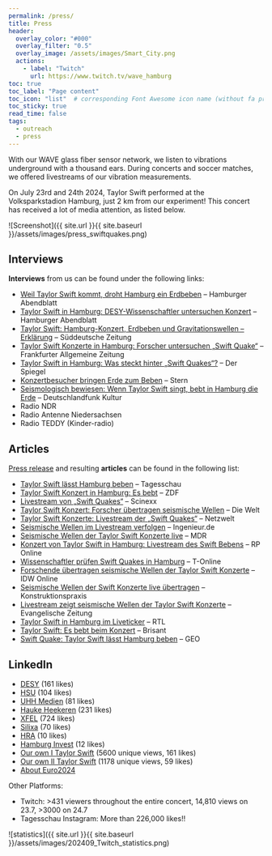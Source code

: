```yaml
---
permalink: /press/
title: Press
header:
  overlay_color: "#000"
  overlay_filter: "0.5"
  overlay_image: /assets/images/Smart_City.png
  actions:
    - label: "Twitch"
      url: https://www.twitch.tv/wave_hamburg
toc: true
toc_label: "Page content"
toc_icon: "list"  # corresponding Font Awesome icon name (without fa prefix)
toc_sticky: true
read_time: false
tags:
  - outreach
  - press
---
```


With our WAVE glass fiber sensor network, we listen to vibrations underground with a thousand ears. 
During concerts and soccer matches, we offered livestreams of our vibration measurements.

On July 23rd and 24th 2024, Taylor Swift performed at the Volksparkstadion Hamburg, just 2 km from our experiment!
This concert has received a lot of media attention, as listed below.

![Screenshot]({{ site.url }}{{ site.baseurl }}/assets/images/press_swiftquakes.png)

## Interviews

**Interviews** from us can be found under the following links: 

- [Weil Taylor Swift kommt, droht Hamburg ein Erdbeben](https://www.abendblatt.de/hamburg/kultur/article406448210/weil-taylor-swift-kommt-droht-hamburg-ein-erdbeben.html) – Hamburger Abendblatt
- [Taylor Swift in Hamburg: DESY-Wissenschaftler untersuchen Konzert](https://www.abendblatt.de/hamburg/kultur/article406819971/taylor-swift-in-hamburg-desy-wisscenschaftler-untersuchen-konzert.html) – Hamburger Abendblatt
- [Taylor Swift: Hamburg-Konzert, Erdbeben und Gravitationswellen – Erklärung](https://www.sueddeutsche.de/wissen/taylor-swift-hamburg-konzert-erdbeben-gravitationswellen-erklaerung-lux.CmXeLQWZq1DqbZFnydYcrp) – Süddeutsche Zeitung
- [Taylor Swift Konzerte in Hamburg: Forscher untersuchen „Swift Quake“](https://www.faz.net/aktuell/gesellschaft/menschen/taylor-swift-konzerte-in-hamburg-erdbeben-forscher-untersuchen-swift-quake-19873450.html) – Frankfurter Allgemeine Zeitung
- [Taylor Swift in Hamburg: Was steckt hinter „Swift Quakes“?](https://www.spiegel.de/wissenschaft/technik/taylor-swift-in-hamburg-was-steckt-hinter-swift-quakes-a-0a98ad93-3bad-43c5-9748-1cea7569a9cf) – Der Spiegel
- [Konzertbesucher bringen Erde zum Beben](https://www.stern.de/panorama/wissen/taylor-swift---konzertbesucher-bringen-erde-zum-beben-34913078.html) – Stern
- [Seismologisch bewiesen: Wenn Taylor Swift singt, bebt in Hamburg die Erde](https://www.deutschlandfunkkultur.de/seismologisch-bewiesen-wenn-taylor-swift-singt-bebt-in-hamburg-die-erde-dlf-kultur-98964950-100.html) – Deutschlandfunk Kultur
- Radio NDR
- Radio Antenne Niedersachsen
- Radio TEDDY (Kinder-radio)

## Articles 

[Press release](https://www.uni-hamburg.de/newsroom/presse/2024/pm36.html) and resulting **articles** can be found in the following list:

- [Taylor Swift lässt Hamburg beben](https://www.tagesschau.de/inland/regional/hamburg/ndr-taylor-swift-laesst-heute-hamburg-beben-100.html) – Tagesschau
- [Taylor Swift Konzert in Hamburg: Es bebt](https://www.zdf.de/nachrichten/panorama/taylor-swift-konzert-hamburg-beben-100.html) – ZDF
- [Livestream von „Swift Quakes“](https://www.scinexx.de/news/geowissen/heute-abend-livestream-von-swift-quakes/) – Scinexx
- [Taylor Swift Konzert: Forscher übertragen seismische Wellen](https://www.welt.de/kultur/video252649946/Taylor-Swift-Konzert-in-Hamburg-Forscher-uebertragen-seismische-Wellen-im-Livestream.html) – Die Welt
- [Taylor Swift Konzerte: Livestream der „Swift Quakes“](https://www.netzwelt.de/news/232853-taylor-swift-konzerte-hamburg-forscher-bieten-kostenlosen-live-stream.html) – Netzwelt
- [Seismische Wellen im Livestream verfolgen](https://www.ingenieur.de/technik/fachbereiche/energie/taylor-swift-konzert-seismische-wellen-im-livestream-verfolgen/) – Ingenieur.de
- [Seismische Wellen der Taylor Swift Konzerte live](https://www.mdr.de/wissen/news/taylor-swift-konzert-seismische-wellen-livestream-100.html) – MDR
- [Konzert von Taylor Swift in Hamburg: Livestream des Swift Bebens](https://rp-online.de/panorama/deutschland/konzert-von-taylor-swift-hamburg-uebertraegt-swift-beben-live-im-internet_aid-116667673) – RP Online
- [Wissenschaftler prüfen Swift Quakes in Hamburg](https://www.t-online.de/region/hamburg/id_100454240/taylor-swift-laesst-hamburg-beben-wissenschaftler-pruefen-swift-quakes-.html) – T-Online
- [Forschende übertragen seismische Wellen der Taylor Swift Konzerte](https://nachrichten.idw-online.de/2024/07/22/hamburg-schwingt-forschende-uebertragen-seismische-wellen-der-konzerte-von-taylor-swift-im-livestream) – IDW Online
- [Seismische Wellen der Swift Konzerte live übertragen](https://www.konstruktionspraxis.vogel.de/forschende-uebertragen-seismische-wellen-zweier-swift-konzerte-a-52aad755771dd390afd2b368bcead776/) – Konstruktionspraxis
- [Livestream zeigt seismische Wellen der Taylor Swift Konzerte](https://www.evangelische-zeitung.de/livestream-zeigt-seismische-wellen-von-taylor-swift-konzerten) – Evangelische Zeitung
- [Taylor Swift in Hamburg im Liveticker](https://www.rtl.de/rtl-nord/taylor-swift-in-hamburg-im-live-ticker-erstes-konzert-faellt-ins-wasser-aber-taylor-singt-weiter-id1728233.html) – RTL
- [Taylor Swift: Es bebt beim Konzert](https://www.brisant.de/stars/taylor-swift-erdbeben-102.html) – Brisant
- [Swift Quake: Taylor Swift lässt Hamburg beben](https://www.geo.de/wissen/swift-quake--taylor-swift-laesst-in-habmburg-die-erde-beben-34907916.html) – GEO

## LinkedIn 


- [DESY](https://www.linkedin.com/posts/desy_swifties-activity-7221516351616487424-39fC) (161 likes)
- [HSU](https://www.linkedin.com/feed/update/urn:li:activity:7221496464768667648) (104 likes)
- [UHH Medien](https://www.linkedin.com/feed/update/urn:li:activity:7221169952517406722) (81 likes)
- [Hauke Heekeren](https://www.linkedin.com/posts/heekeren_swiftquake-sciencecityhamburg-innovativeresearch-activity-7221454799777533952-4HTl) (231 likes)
- [XFEL](https://www.linkedin.com/feed/update/urn:li:activity:7222158677015760896) (724 likes)
- [Silixa](https://www.linkedin.com/feed/update/urn:li:activity:7221809632023834625) (70 likes)
- [HRA](https://www.linkedin.com/feed/update/urn:li:activity:7221495713614958593) (10 likes)
- [Hamburg Invest](https://www.linkedin.com/feed/update/urn:li:activity:7221500185128898562) (12 likes)
- [Our own I Taylor Swift](https://www.linkedin.com/posts/celine-hadziioannou-339374318_das-scienceoutreach-scicomm-activity-7221481351785459712--6Ml) (5600 unique views, 161 likes)
- [Our own II Taylor Swift](https://www.linkedin.com/feed/update/urn:li:activity:7221899704379346944) (1178 unique views, 59 likes)
- [About Euro2024](https://www.linkedin.com/posts/oliver-gerberding-b88035a6_vibrationen-vom-stadion-live-messung-vom-activity-7215043011116740608-4z0Y)


Other Platforms:
- Twitch: >431 viewers throughout the entire concert, 14,810 views on 23.7, >3000 on 24.7
- Tagesschau Instagram: More than 226,000 likes!!

![statistics]({{ site.url }}{{ site.baseurl }}/assets/images/202409_Twitch_statistics.png)


